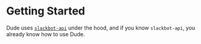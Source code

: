 # Getting Started

 Dude uses [`slackbot-api`](https://github.com/mdibaiee/slackbot-api) under the hood, and if you know `slackbot-api`, you already know how to use Dude.